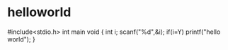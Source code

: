 # helloworld
#include<stdio.h>
int main void
{
int i;
scanf("%d",&i);
if(i=Y)
printf("hello world");
}
